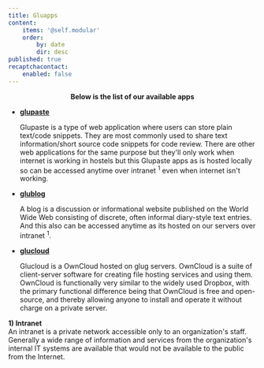 ```yaml
---
title: Gluapps
content:
    items: '@self.modular'
    order:
        by: date
        dir: desc
published: true
recaptchacontact:
    enabled: false
---
```

<style>
p.pagebrk { page-break-after: always; }
</style>
 
 
<center><b>Below is the list of our available apps</b></center>
<ul>
<b><li><a href="http://glug.nith.ac.in:5000/" target="_blank">glupaste</li></b></a>
<p>Glupaste is a type of web application where users can store plain text/code snippets. They are most commonly used to share text information/short source code snippets for code review. There are other web applications for the same purpose but they'll only work when internet is working in hostels but this Glupaste apps as is hosted locally so can be accessed anytime over intranet <sup>1</sup> even when internet isn't working.</p>
<b><li><a href="http://glug.nith.ac.in/blog/" target="_blank">glublog</li></b></a>
<p>A blog is a discussion or informational website published on the World Wide Web consisting of discrete, often informal diary-style text entries. And this also can be accessed anytime as its hosted on our servers over intranet <sup>1</sup>.</p>
<b><li><a href="http://glug.nith.ac.in/owncloud" target="_blank">glucloud</li></b></a>
<p>Glucloud is a OwnCloud hosted on glug servers. OwnCloud is a suite of client-server software for creating file hosting services and using them. OwnCloud is functionally very similar to the widely used Dropbox, with the primary functional difference being that OwnCloud is free and open-source, and thereby allowing anyone to install and operate it without charge on a private server.</p>
</ul>
<p class="pagebrk"></p>
<b>1) Intranet</br></b>
An intranet is a private network accessible only to an organization's staff. Generally a wide range of information and services from the organization's internal IT systems are available that would not be available to the public from the Internet.
